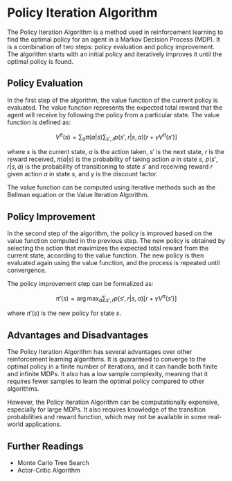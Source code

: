 # Policy Iteration Algorithm

The Policy Iteration Algorithm is a method used in reinforcement learning to find the optimal policy for an agent in a Markov Decision Process (MDP). It is a combination of two steps: policy evaluation and policy improvement. The algorithm starts with an initial policy and iteratively improves it until the optimal policy is found.

## Policy Evaluation

In the first step of the algorithm, the value function of the current policy is evaluated. The value function represents the expected total reward that the agent will receive by following the policy from a particular state. The value function is defined as:

$$V^{\pi}(s) = \sum_{a} \pi(a|s) \sum_{s',r} p(s',r|s,a)[r + \gamma V^{\pi}(s')]$$

where $s$ is the current state, $a$ is the action taken, $s'$ is the next state, $r$ is the reward received, $\pi(a|s)$ is the probability of taking action $a$ in state $s$, $p(s',r|s,a)$ is the probability of transitioning to state $s'$ and receiving reward $r$ given action $a$ in state $s$, and $\gamma$ is the discount factor.

The value function can be computed using iterative methods such as the Bellman equation or the Value Iteration Algorithm.

## Policy Improvement

In the second step of the algorithm, the policy is improved based on the value function computed in the previous step. The new policy is obtained by selecting the action that maximizes the expected total reward from the current state, according to the value function. The new policy is then evaluated again using the value function, and the process is repeated until convergence.

The policy improvement step can be formalized as:

$$\pi'(s) = \arg\max_{a} \sum_{s',r} p(s',r|s,a)[r + \gamma V^{\pi}(s')]$$

where $\pi'(s)$ is the new policy for state $s$.

## Advantages and Disadvantages

The Policy Iteration Algorithm has several advantages over other reinforcement learning algorithms. It is guaranteed to converge to the optimal policy in a finite number of iterations, and it can handle both finite and infinite MDPs. It also has a low sample complexity, meaning that it requires fewer samples to learn the optimal policy compared to other algorithms.

However, the Policy Iteration Algorithm can be computationally expensive, especially for large MDPs. It also requires knowledge of the transition probabilities and reward function, which may not be available in some real-world applications.

## Further Readings

- Monte Carlo Tree Search
- Actor-Critic Algorithm
